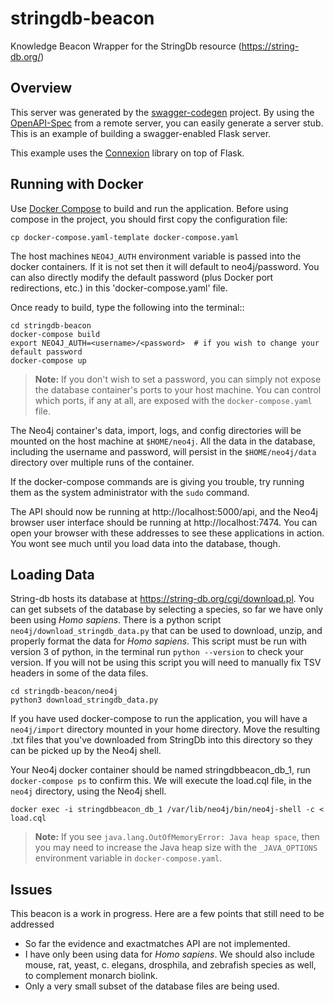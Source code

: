 # stringdb-beacon

Knowledge Beacon Wrapper for the StringDb resource (https://string-db.org/)

## Overview
This server was generated by the [swagger-codegen](https://github.com/swagger-api/swagger-codegen) project. By using the
[OpenAPI-Spec](https://github.com/swagger-api/swagger-core/wiki) from a remote server, you can easily generate a server stub.  This
is an example of building a swagger-enabled Flask server.

This example uses the [Connexion](https://github.com/zalando/connexion) library on top of Flask.

## Running with Docker

Use [Docker Compose](https://docs.docker.com/compose/) to build and run the application. 
Before using compose in the project, you should first copy the configuration file:

```
cp docker-compose.yaml-template docker-compose.yaml
```

The host machines `NEO4J_AUTH` environment variable is passed into the docker containers.  If it is not set then it will default to neo4j/password.  You can also directly modify the default password (plus Docker port redirections, etc.) 
in this 'docker-compose.yaml' file.  

Once ready to build, type the following into the terminal::

```
cd stringdb-beacon
docker-compose build
export NEO4J_AUTH=<username>/<password>  # if you wish to change your default password
docker-compose up
```

> **Note:** If you don't wish to set a password, you can simply not expose the database container's ports to your host machine. You can control which ports, if any at all, are exposed with the `docker-compose.yaml` file.

The Neo4j container's data, import, logs, and config directories will be mounted on the host machine at `$HOME/neo4j`. All the data in the database, including the username and password, will persist in the `$HOME/neo4j/data` directory over multiple runs of the container.

If the docker-compose commands are is giving you trouble, try running them as the system administrator with the `sudo` command.

The API should now be running at http://localhost:5000/api, and the Neo4j browser user interface should be running at http://localhost:7474. You can open your browser with these addresses to see these applications in action. You wont see much until you load data into the database, though.

## Loading Data

String-db hosts its database at https://string-db.org/cgi/download.pl. You can get subsets of the database by selecting a species, so far we have only been using *Homo sapiens*. There is a python script `neo4j/download_stringdb_data.py` that can be used to download, unzip, and properly format the data for *Homo sapiens*. This script must be run with version 3 of python, in the terminal run `python --version` to check your version. If you will not be using this script you will need to manually fix TSV headers in some of the data files.

```
cd stringdb-beacon/neo4j
python3 download_stringdb_data.py
```

If you have used docker-compose to run the application, you will have a `neo4j/import` directory mounted in your home directory. Move the resulting .txt files that you've downloaded from StringDb into this directory so they can be picked up by the Neo4j shell.

Your Neo4j docker container should be named stringdbbeacon_db_1, run `docker-compose ps` to confirm this. We will execute the load.cql file, in the `neo4j` directory, using the Neo4j shell.

```
docker exec -i stringdbbeacon_db_1 /var/lib/neo4j/bin/neo4j-shell -c < load.cql
```

> **Note:** If you see `java.lang.OutOfMemoryError: Java heap space`, then you may need to increase the Java heap size with the `_JAVA_OPTIONS` environment variable in `docker-compose.yaml`.


## Issues

This beacon is a work in progress. Here are a few points that still need to be addressed
- So far the evidence and exactmatches API are not implemented.
- I have only been using data for *Homo sapiens*. We should also include mouse, rat, yeast, c. elegans, drosphila, and zebrafish species as well, to complement monarch biolink.
- Only a very small subset of the database files are being used.
